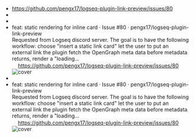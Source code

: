 - https://github.com/pengx17/logseq-plugin-link-preview/issues/80
-
-
- <a style="width:720px;height:140px" class="link_preview__root"><div class="link_preview__card-container"><div class="link_preview__text-container"><div class="link_preview__text-container-title">feat: static rendering for inline card · Issue #80 · pengx17/logseq-plugin-link-preview</div><div class="link_preview__text-container-description">Requested from Logseq discord server. The goal is to have the following workflow: choose &quot;insert a static link card&quot; let the user to put an external link the plugin fetch the OpenGraph meta data before metadata returns, render a &quot;loading...</div><div class="link_preview__text-container-url-container"><img src="https://github.githubassets.com/favicons/favicon.svg" width="16" height="16"/><span class="link_preview__text-container-url">https://github.com/pengx17/logseq-plugin-link-preview/issues/80</span></div></div><div class="link_preview__cover-container"><img class="link_preview__cover-image" src="https://opengraph.githubassets.com/6ad8887a2084e8dd92b1ff2f93073763f3ca2adff53890aef2bc5ce65427ed41/pengx17/logseq-plugin-link-preview/issues/80" alt="cover"/></div></div></a>
-
- <a style="width:720px;height:140px" class="link_preview__root"><div class="link_preview__card-container"><div class="link_preview__text-container"><div class="link_preview__text-container-title">feat: static rendering for inline card · Issue #80 · pengx17/logseq-plugin-link-preview</div><div class="link_preview__text-container-description">Requested from Logseq discord server. The goal is to have the following workflow: choose &quot;insert a static link card&quot; let the user to put an external link the plugin fetch the OpenGraph meta data before metadata returns, render a &quot;loading...</div><div class="link_preview__text-container-url-container"><img src="https://github.githubassets.com/favicons/favicon.svg" width="16" height="16"/><span class="link_preview__text-container-url">https://github.com/pengx17/logseq-plugin-link-preview/issues/80</span></div></div><div class="link_preview__cover-container"><img class="link_preview__cover-image" src="https://opengraph.githubassets.com/6ad8887a2084e8dd92b1ff2f93073763f3ca2adff53890aef2bc5ce65427ed41/pengx17/logseq-plugin-link-preview/issues/80" alt="cover"/></div></div></a>